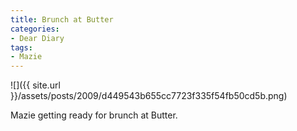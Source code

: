```yaml
---
title: Brunch at Butter
categories:
- Dear Diary
tags:
- Mazie
---
```


![]({{ site.url }}/assets/posts/2009/d449543b655cc7723f335f54fb50cd5b.png)
  



Mazie getting ready for brunch at Butter.
